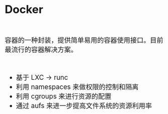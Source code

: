 <!-- ex_nonav -->

<br>
<br>

<h1 style="font-size:250%;">Docker</h1>

<br>

<p style="font-size:150%;">容器的一种封装，提供简单易用的容器使用接口。目前最流行的容器解决方案。</p>

<br>

<ul style="font-size:150%;">
<li>基于 LXC -> runc</li>
<li>利用 namespaces 来做权限的控制和隔离</li>
<li>利用 cgroups 来进行资源的配置</li>
<li>通过 aufs 来进一步提高文件系统的资源利用率</li>
</ul>

<br>
<br>
<br>
<br>
